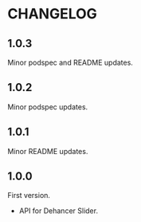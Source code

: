 <!-- Copyright 2022 Dehancer author. All rights reserved.
Use of this source code is governed by an Apache license
that can be found in the LICENSE file. -->

# CHANGELOG

## 1.0.3

Minor podspec and README updates.

## 1.0.2

Minor podspec updates.

## 1.0.1

Minor README updates.

## 1.0.0

First version.

- API for Dehancer Slider.
